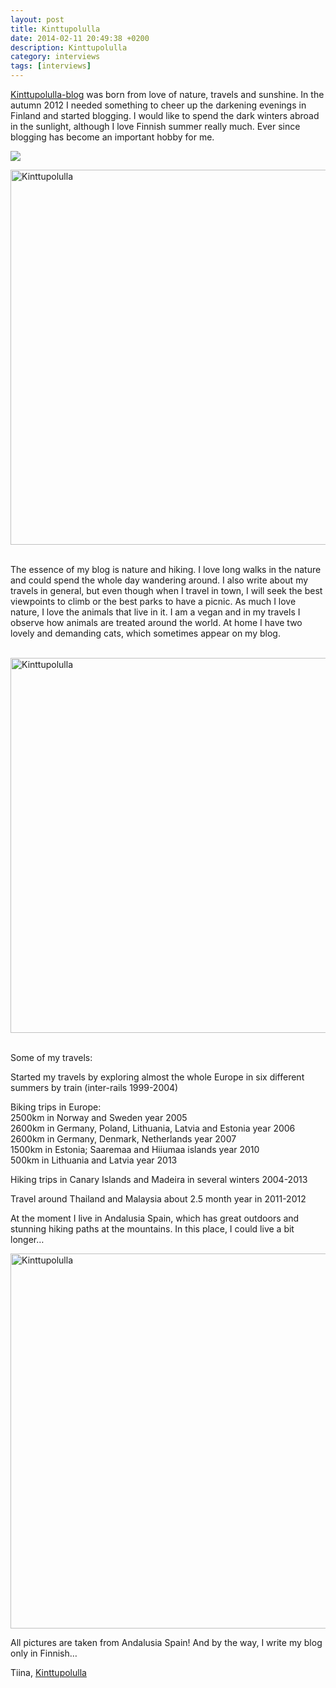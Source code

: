 ```yaml
---
layout: post
title: Kinttupolulla
date: 2014-02-11 20:49:38 +0200
description: Kinttupolulla
category: interviews
tags: [interviews]
---
```

<a href="http://kinttupolulla.blogspot.com" target="_blank">Kinttupolulla-blog</a> was born from love of nature, travels and sunshine. In the autumn 2012 I needed something to cheer up the darkening evenings in Finland and started blogging. I would like to spend the dark winters abroad in the sunlight, although I love Finnish summer really much. Ever since blogging has become an important hobby for me.

<img src="http://farm8.staticflickr.com/7335/12463347135_b168146bcf_c.jpg">
<!--more--><br>

<a href="http://www.flickr.com/photos/90204224@N07/12463347295/" title="Kinttupolulla"><img src="http://farm8.staticflickr.com/7373/12463347295_74d74689f9_c.jpg" width="800" height="600" alt="Kinttupolulla"></a><br><br>

The essence of my blog is nature and hiking. I love long walks in the nature and could spend the whole day wandering around. I also write about my travels in general, but even though when I travel in town, I will seek the best viewpoints to climb or the best parks to have a picnic. As much I love nature, I love the animals that live in it. I am a vegan and in my travels I observe how animals are treated around the world. At home I have two lovely and demanding cats, which sometimes appear on my blog.<br><br>

<a href="http://www.flickr.com/photos/90204224@N07/12463347955/" title="Kinttupolulla"><img src="http://farm4.staticflickr.com/3762/12463347955_4baeb7afb0_c.jpg" width="800" height="600" alt="Kinttupolulla"></a><br><br>

Some of my travels:

Started my travels by exploring almost the whole Europe in six different summers by train (inter-rails 1999-2004)

Biking trips in Europe:<br>
 2500km in Norway and Sweden year 2005<br>
 2600km in Germany, Poland, Lithuania, Latvia and Estonia year 2006<br>
 2600km in Germany, Denmark, Netherlands year 2007<br>
 1500km in Estonia; Saaremaa and Hiiumaa islands year 2010<br>
 500km in Lithuania and Latvia year 2013<br>

Hiking trips in Canary Islands and Madeira in several winters 2004-2013

Travel around Thailand and Malaysia about 2.5 month year in 2011-2012

At the moment I live in Andalusia Spain, which has great outdoors and stunning hiking paths at the mountains. In this place, I could live a bit longer…

<a href="http://www.flickr.com/photos/90204224@N07/12463352255/" title="Kinttupolulla"><img src="http://farm8.staticflickr.com/7355/12463352255_4881739c29_c.jpg" width="800" height="600" alt="Kinttupolulla"></a>
 
All pictures are taken from Andalusia Spain! And by the way, I write my blog only in Finnish…

Tiina, <a href="http://kinttupolulla.blogspot.com" target="_blank">Kinttupolulla</a>
